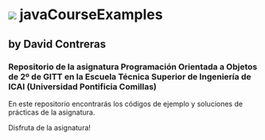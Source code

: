 # ![](https://raw.githubusercontent.com/DavidContrerasICAI/javaCourseExamples/master/images/logo.jpg) javaCourseExamples
## by David Contreras
### Repositorio de la asignatura Programación Orientada a Objetos de 2º de GITT en la Escuela Técnica Superior de Ingeniería de ICAI (Universidad Pontificia Comillas)
En este repositorio encontrarás los códigos de ejemplo y soluciones de prácticas de la asignatura.

Disfruta de la asignatura!




